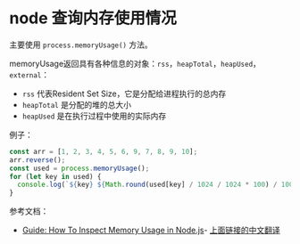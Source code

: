 # node 查询内存使用情况

主要使用 `process.memoryUsage()` 方法。

memoryUsage返回具有各种信息的对象：`rss`，`heapTotal`，`heapUsed`，`external`：

- `rss` 代表Resident Set Size，它是分配给进程执行的总内存
- `heapTotal` 是分配的堆的总大小
- `heapUsed` 是在执行过程中使用的实际内存

例子：

```js
const arr = [1, 2, 3, 4, 5, 6, 9, 7, 8, 9, 10];
arr.reverse();
const used = process.memoryUsage();
for (let key in used) {
  console.log(`${key} ${Math.round(used[key] / 1024 / 1024 * 100) / 100} MB`);
}
```

参考文档：

- [Guide: How To Inspect Memory Usage in Node.js](https://www.valentinog.com/blog/node-usage/)- [上面链接的中文翻译](https://www.lema.fun/post/47e93hs9s)
